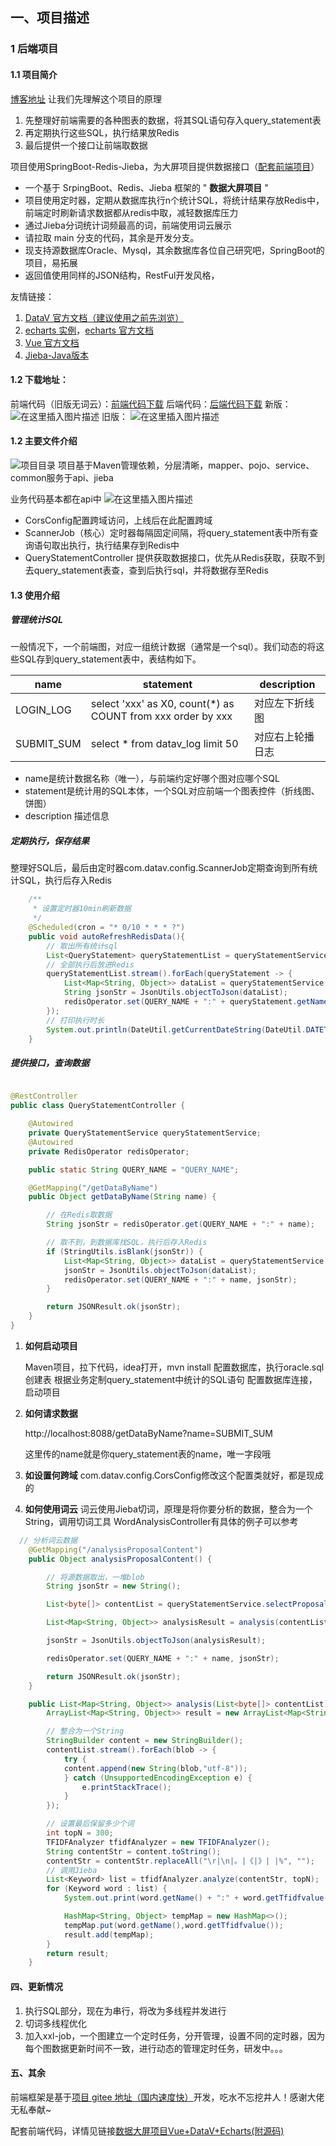 ## 一、项目描述
### 1 后端项目
#### 1.1 项目简介
[博客地址](https://blog.csdn.net/Mrkaizi/article/details/112240338)
让我们先理解这个项目的原理
1. 先整理好前端需要的各种图表的数据，将其SQL语句存入query_statement表
2. 再定期执行这些SQL，执行结果放Redis
3. 最后提供一个接口让前端取数据

项目使用SpringBoot-Redis-Jieba，为大屏项目提供数据接口（[配套前端项目](https://github.com/qiyankai/Big-Screen-Vue-Datav-Echarts)）
- 一个基于 SrpingBoot、Redis、Jieba 框架的 " **数据大屏项目** "
- 项目使用定时器，定期从数据库执行n个统计SQL，将统计结果存放Redis中，前端定时刷新请求数据都从redis中取，减轻数据库压力
- 通过Jieba分词统计词频最高的词，前端使用词云展示
- 请拉取 main 分支的代码，其余是开发分支。
- 现支持源数据库Oracle、Mysql，其余数据库各位自己研究吧，SpringBoot的项目，易拓展
- 返回值使用同样的JSON结构，RestFul开发风格，


友情链接：
1.  [DataV 官方文档（建议使用之前先浏览）](http://datav.jiaminghi.com/guide/)
2.  [echarts 实例](https://www.echartsjs.com/examples/zh/index.html)，[echarts 官方文档](https://www.echartsjs.com/zh/option.html#title)
3.  [Vue 官方文档](https://cn.vuejs.org/v2/guide/instance.html)
4.  [Jieba-Java版本](https://github.com/huaban/jieba-analysis)
#### 1.2 **下载地址：**
前端代码（旧版无词云）：[前端代码下载](https://github.com/qiyankai/Big-Screen-Vue-Datav-Echarts)
后端代码：[后端代码下载](https://github.com/qiyankai/Big-Screen-SpringBoot-Redis-Jieba)
新版：
![在这里插入图片描述](https://img-blog.csdnimg.cn/20210105164158463.png?x-oss-process=image/watermark,type_ZmFuZ3poZW5naGVpdGk,shadow_10,text_aHR0cHM6Ly9ibG9nLmNzZG4ubmV0L01ya2Fpemk=,size_16,color_FFFFFF,t_70)
旧版：
![在这里插入图片描述](https://img-blog.csdnimg.cn/20210105143115584.png?x-oss-process=image/watermark,type_ZmFuZ3poZW5naGVpdGk,shadow_10,text_aHR0cHM6Ly9ibG9nLmNzZG4ubmV0L01ya2Fpemk=,size_16,color_FFFFFF,t_70)

#### 1.2 主要文件介绍

![项目目录](https://img-blog.csdnimg.cn/20210105164712120.png)
项目基于Maven管理依赖，分层清晰，mapper、pojo、service、common服务于api、jieba

业务代码基本都在api中
![在这里插入图片描述](https://img-blog.csdnimg.cn/20210105165006237.png?x-oss-process=image/watermark,type_ZmFuZ3poZW5naGVpdGk,shadow_10,text_aHR0cHM6Ly9ibG9nLmNzZG4ubmV0L01ya2Fpemk=,size_16,color_FFFFFF,t_70)
- CorsConfig配置跨域访问，上线后在此配置跨域
- ScannerJob（核心）定时器每隔固定间隔，将query_statement表中所有查询语句取出执行，执行结果存到Redis中
- QueryStatementController 提供获取数据接口，优先从Redis获取，获取不到去query_statement表查，查到后执行sql，并将数据存至Redis

#### 1.3 使用介绍

##### 管理统计SQL
一般情况下，一个前端图，对应一组统计数据（通常是一个sql）。我们动态的将这些SQL存到query_statement表中，表结构如下。

| name                |  statement |  description |
| ------------------- | --------------------------------------------------- |-|
| LOGIN_LOG| select 'xxx' as X0, count(*) as COUNT from xxx order by xxx   | 对应左下折线图 |
| SUBMIT_SUM| select * from datav_log limit 50| 对应右上轮播日志  |

- name是统计数据名称（唯一），与前端约定好哪个图对应哪个SQL
- statement是统计用的SQL本体，一个SQL对应前端一个图表控件（折线图、饼图）
- description 描述信息
##### 定期执行，保存结果
整理好SQL后，最后由定时器com.datav.config.ScannerJob定期查询到所有统计SQL，执行后存入Redis

```java
    /**
     * 设置定时器10min刷新数据
     */
    @Scheduled(cron = "* 0/10 * * * ?")
    public void autoRefreshRedisData(){
        // 取出所有统计sql
        List<QueryStatement> queryStatementList = queryStatementService.getList();
        // 全部执行后放进Redis
        queryStatementList.stream().forEach(queryStatement -> {
            List<Map<String, Object>> dataList = queryStatementService.findDataByQuery(queryStatement);
            String jsonStr = JsonUtils.objectToJson(dataList);
            redisOperator.set(QUERY_NAME + ":" + queryStatement.getName(), jsonStr);
        });
        // 打印执行时长
        System.out.println(DateUtil.getCurrentDateString(DateUtil.DATETIME_PATTERN));
    }

```

##### 提供接口，查询数据

```java

@RestController
public class QueryStatementController {

    @Autowired
    private QueryStatementService queryStatementService;
    @Autowired
    private RedisOperator redisOperator;

    public static String QUERY_NAME = "QUERY_NAME";

    @GetMapping("/getDataByName")
    public Object getDataByName(String name) {

        // 在Redis取数据
        String jsonStr = redisOperator.get(QUERY_NAME + ":" + name);

        // 取不到，到数据库找SQL，执行后存入Redis
        if (StringUtils.isBlank(jsonStr)) {
            List<Map<String, Object>> dataList = queryStatementService.findDataBySql(name);
            jsonStr = JsonUtils.objectToJson(dataList);
            redisOperator.set(QUERY_NAME + ":" + name, jsonStr);
        }

        return JSONResult.ok(jsonStr);
    }
}
```

1. **如何启动项目**

   	Maven项目，拉下代码，idea打开，mvn install
   	配置数据库，执行oracle.sql创建表
   	根据业务定制query_statement中统计的SQL语句
	配置数据库连接，启动项目
	
2. **如何请求数据**

	 http://localhost:8088/getDataByName?name=SUBMIT_SUM
 
 	这里传的name就是你query_statement表的name，唯一字段哦
 	
3. **如设置何跨域**
	com.datav.config.CorsConfig修改这个配置类就好，都是现成的
4. **如何使用词云**
	词云使用Jieba切词，原理是将你要分析的数据，整合为一个String，调用切词工具
	WordAnalysisController有具体的例子可以参考
	

```java
  // 分析词云数据
    @GetMapping("/analysisProposalContent")
    public Object analysisProposalContent() {

        // 将源数据取出，一堆blob
        String jsonStr = new String();

        List<byte[]> contentList = queryStatementService.selectProposalContent();

        List<Map<String, Object>> analysisResult = analysis(contentList);

        jsonStr = JsonUtils.objectToJson(analysisResult);

        redisOperator.set(QUERY_NAME + ":" + name, jsonStr);

        return JSONResult.ok(jsonStr);
    }

    public List<Map<String, Object>> analysis(List<byte[]> contentList) {
        ArrayList<Map<String, Object>> result = new ArrayList<Map<String, Object>>();

        // 整合为一个String
        StringBuilder content = new StringBuilder();
        contentList.stream().forEach(blob -> {
            try {
            content.append(new String(blob,"utf-8"));
            } catch (UnsupportedEncodingException e) {
                e.printStackTrace();
            }
        });

        // 设置最后保留多少个词
        int topN = 300;
        TFIDFAnalyzer tfidfAnalyzer = new TFIDFAnalyzer();
        String contentStr = content.toString();
        contentStr = contentStr.replaceAll("\r|\n|。|《|》| |%", "");
        // 调用Jieba
        List<Keyword> list = tfidfAnalyzer.analyze(contentStr, topN);
        for (Keyword word : list) {
            System.out.print(word.getName() + ":" + word.getTfidfvalue() + ",");

            HashMap<String, Object> tempMap = new HashMap<>();
            tempMap.put(word.getName(),word.getTfidfvalue());
            result.add(tempMap);
        }
        return result;
    }
```

#### 四、更新情况

1. 执行SQL部分，现在为串行，将改为多线程并发进行
2. 切词多线程优化
3. 加入xxl-job，一个图建立一个定时任务，分开管理，设置不同的定时器，因为每个图数据更新时间不一致，进行动态的管理定时任务，研发中。。。

#### 五、其余
前端框架是基于[项目 gitee 地址（国内速度快）](https://gitee.com/MTrun/big-screen-vue-datav)开发，吃水不忘挖井人！感谢大佬无私奉献~

配套前端代码，详情见链接[数据大屏项目Vue+DataV+Echarts(附源码)]()
